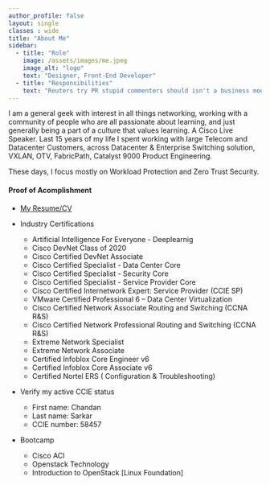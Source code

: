 ```yaml
---
author_profile: false
layout: single
classes : wide
title: "About Me"
sidebar:
  - title: "Role"
    image: /assets/images/me.jpeg
    image_alt: "logo"
    text: "Designer, Front-End Developer"
  - title: "Responsibilities"
    text: "Reuters try PR stupid commenters should isn't a business model"
---
```


I am a general geek with interest in all things networking, working with a community of people who are all passionate about learning, and just generally being a part of a culture that values learning. A Cisco Live Speaker. Last 15 years of my life I spent working with large Telecom and Datacenter Customers, across Datacenter & Enterprise Switching solution, VXLAN, OTV, FabricPath, Catalyst 9000 Product Engineering. 

These days, I focus mostly on Workload Protection and Zero Trust Security.

#### Proof of Acomplishment
* [My Resume/CV][1]
* Industry Certifications
    * Artificial Intelligence For Everyone -  Deeplearnig
    * Cisco DevNet Class of 2020
    * Cisco Certified DevNet Associate 
    * Cisco Certified Specialist - Data Center Core 
    * Cisco Certified Specialist - Security Core 
    * Cisco Certified Specialist - Service Provider Core
    * Cisco Certified Internetwork Expert: Service Provider (CCIE SP)
    * VMware Certified Professional 6 – Data Center Virtualization
    * Cisco Certified Network Associate Routing and Switching (CCNA R&S)
    * Cisco Certified Network Professional Routing and Switching (CCNA R&S)
    * Extreme Network Specialist
    * Extreme Network Associate
    * Certified Infoblox Core Engineer v6
    * Certified Infoblox Core Associate v6
    * Certified Nortel ERS ( Configuration & Troubleshooting)
    
* Verify my active CCIE status
    * First name: Chandan
    * Last name: Sarkar
    * CCIE number: 58457

* Bootcamp
    * Cisco ACI
    * Openstack Technology
    * Introduction to OpenStack [Linux Foundation]


<!------------------------------- FOOTER --------------------------------->

[1]: /doc/resume.pdf
[2]: mailto:peter@pwills.com

